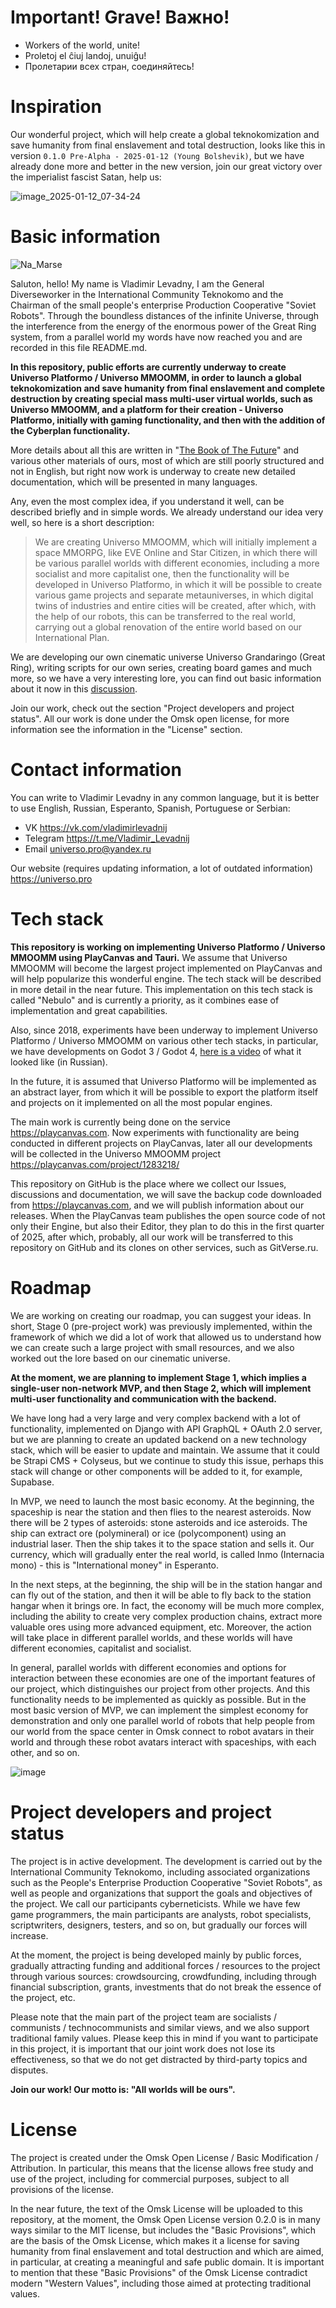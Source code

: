 # Important! Grave! Важно!

- Workers of the world, unite!
- Proletoj el ĉiuj landoj, unuiĝu!
- Пролетарии всех стран, соединяйтесь!

# Inspiration

Our wonderful project, which will help create a global teknokomization and save humanity from final enslavement and total destruction, looks like this in version `0.1.0 Pre-Alpha - 2025-01-12 (Young Bolshevik)`, but we have already done more and better in the new version, join our great victory over the imperialist fascist Satan, help us:

![image_2025-01-12_07-34-24](https://github.com/user-attachments/assets/b8078dbf-7ce9-4782-b9e9-c6c907af95fe)

# Basic information

![Na_Marse](https://github.com/user-attachments/assets/631425b2-a181-40a1-a4fc-a7f66674b442)

Saluton, hello! My name is Vladimir Levadny, I am the General Diverseworker in the International Community Teknokomo and the Chairman of the small people's enterprise Production Cooperative "Soviet Robots". Through the boundless distances of the infinite Universe, through the interference from the energy of the enormous power of the Great Ring system, from a parallel world my words have now reached you and are recorded in this file README.md.

**In this repository, public efforts are currently underway to create Universo Platformo / Universo MMOOMM, in order to launch a global teknokomization and save humanity from final enslavement and complete destruction by creating special mass multi-user virtual worlds, such as Universo MMOOMM, and a platform for their creation - Universo Platformo, initially with gaming functionality, and then with the addition of the Cyberplan functionality.**

More details about all this are written in "[The Book of The Future](https://youtu.be/SqlBGAWyI6I)" and various other materials of ours, most of which are still poorly structured and not in English, but right now work is underway to create new detailed documentation, which will be presented in many languages.

Any, even the most complex idea, if you understand it well, can be described briefly and in simple words. We already understand our idea very well, so here is a short description:

> We are creating Universo MMOOMM, which will initially implement a space MMORPG, like EVE Online and Star Citizen, in which there will be various parallel worlds with different economies, including a more socialist and more capitalist one, then the functionality will be developed in Universo Platformo, in which it will be possible to create various game projects and separate metauniverses, in which digital twins of industries and entire cities will be created, after which, with the help of our robots, this can be transferred to the real world, carrying out a global renovation of the entire world based on our International Plan.

We are developing our own cinematic universe Universo Grandaringo (Great Ring), writing scripts for our own series, creating board games and much more, so we have a very interesting lore, you can find out basic information about it now in this [discussion](https://github.com/teknokomo/universo-platformo-nebulo/issues/11).

Join our work, check out the section "Project developers and project status". All our work is done under the Omsk open license, for more information see the information in the "License" section.

# Contact information

You can write to Vladimir Levadny in any common language, but it is better to use English, Russian, Esperanto, Spanish, Portuguese or Serbian:

- VK https://vk.com/vladimirlevadnij
- Telegram https://t.me/Vladimir_Levadnij
- Email universo.pro@yandex.ru
  
Our website (requires updating information, a lot of outdated information) https://universo.pro

# Tech stack

**This repository is working on implementing Universo Platformo / Universo MMOOMM using PlayCanvas and Tauri.** We assume that Universo MMOOMM will become the largest project implemented on PlayCanvas and will help popularize this wonderful engine. The tech stack will be described in more detail in the near future. This implementation on this tech stack is called "Nebulo" and is currently a priority, as it combines ease of implementation and great capabilities.

Also, since 2018, experiments have been underway to implement Universo Platformo / Universo MMOOMM on various other tech stacks, in particular, we have developments on Godot 3 / Godot 4, [here is a video](https://youtu.be/BbAEiScmxQo) of what it looked like (in Russian).

In the future, it is assumed that Universo Platformo will be implemented as an abstract layer, from which it will be possible to export the platform itself and projects on it implemented on all the most popular engines.

The main work is currently being done on the service https://playcanvas.com. Now experiments with functionality are being conducted in different projects on PlayCanvas, later all our developments will be collected in the Universo MMOOMM project https://playcanvas.com/project/1283218/

This repository on GitHub is the place where we collect our Issues, discussions and documentation, we will save the backup code downloaded from https://playcanvas.com, and we will publish information about our releases. When the PlayCanvas team publishes the open source code of not only their Engine, but also their Editor, they plan to do this in the first quarter of 2025, after which, probably, all our work will be transferred to this repository on GitHub and its clones on other services, such as GitVerse.ru.

# Roadmap

We are working on creating our roadmap, you can suggest your ideas. In short, Stage 0 (pre-project work) was previously implemented, within the framework of which we did a lot of work that allowed us to understand how we can create such a large project with small resources, and we also worked out the lore based on our cinematic universe.

**At the moment, we are planning to implement Stage 1, which implies a single-user non-network MVP, and then Stage 2, which will implement multi-user functionality and communication with the backend.**

We have long had a very large and very complex backend with a lot of functionality, implemented on Django with API GraphQL + OAuth 2.0 server, but we are planning to create an updated backend on a new technology stack, which will be easier to update and maintain. We assume that it could be Strapi CMS + Colyseus, but we continue to study this issue, perhaps this stack will change or other components will be added to it, for example, Supabase.

In MVP, we need to launch the most basic economy. At the beginning, the spaceship is near the station and then flies to the nearest asteroids. Now there will be 2 types of asteroids: stone asteroids and ice asteroids. The ship can extract ore (polymineral) or ice (polycomponent) using an industrial laser. Then the ship takes it to the space station and sells it. Our currency, which will gradually enter the real world, is called Inmo (Internacia mono) - this is "International money" in Esperanto.

In the next steps, at the beginning, the ship will be in the station hangar and can fly out of the station, and then it will be able to fly back to the station hangar when it brings ore. In fact, the economy will be much more complex, including the ability to create very complex production chains, extract more valuable ores using more advanced equipment, etc. Moreover, the action will take place in different parallel worlds, and these worlds will have different economies, capitalist and socialist.

In general, parallel worlds with different economies and options for interaction between these economies are one of the important features of our project, which distinguishes our project from other projects. And this functionality needs to be implemented as quickly as possible. But in the most basic version of MVP, we can implement the simplest economy for demonstration and only one parallel world of robots that help people from our world from the space center in Omsk connect to robot avatars in their world and through these robot avatars interact with spaceships, with each other, and so on.

![image](https://github.com/user-attachments/assets/7dc13957-24c6-428f-8135-745352d2422c)

# Project developers and project status

The project is in active development. The development is carried out by the International Community Teknokomo, including associated organizations such as the People's Enterprise Production Cooperative "Soviet Robots", as well as people and organizations that support the goals and objectives of the project. We call our participants cyberneticists. While we have few game programmers, the main participants are analysts, robot specialists, scriptwriters, designers, testers, and so on, but gradually our forces will increase.

At the moment, the project is being developed mainly by public forces, gradually attracting funding and additional forces / resources to the project through various sources: crowdsourcing, crowdfunding, including through financial subscription, grants, investments that do not break the essence of the project, etc.

Please note that the main part of the project team are socialists / communists / technocommunists and similar views, and we also support traditional family values. Please keep this in mind if you want to participate in this project, it is important that our joint work does not lose its effectiveness, so that we do not get distracted by third-party topics and disputes.

**Join our work! Our motto is: "All worlds will be ours".**

# License

The project is created under the Omsk Open License / Basic Modification / Attribution. In particular, this means that the license allows free study and use of the project, including for commercial purposes, subject to all provisions of the license.

In the near future, the text of the Omsk License will be uploaded to this repository, at the moment, the Omsk Open License version 0.2.0 is in many ways similar to the MIT license, but includes the "Basic Provisions", which are the basis of the Omsk License, which makes it a license for saving humanity from final enslavement and total destruction and which are aimed, in particular, at creating a meaningful and safe public domain. It is important to mention that these "Basic Provisions" of the Omsk License contradict modern "Western Values", including those aimed at protecting traditional values.


